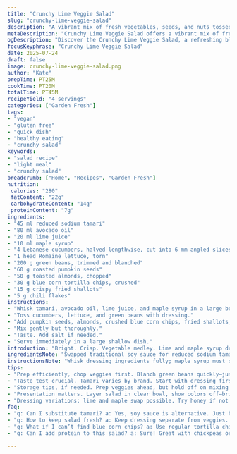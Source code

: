 ```yaml
---
title: "Crunchy Lime Veggie Salad"
slug: "crunchy-lime-veggie-salad"
description: "A vibrant mix of fresh vegetables, seeds, and nuts tossed with a tangy, slightly sweet dressing. Featuring reduced sodium tamari and avocado oil, with blue corn chips adding crunch. Quick to prepare, balanced, and refreshing. Ingredients adjusted to reduce sodium and add texture. Perfect for a light entrée or side. Roasted pumpkin seeds replace sesame seeds; toasted almonds swap peanuts, with a sprinkle of chili flakes for heat."
metaDescription: "Crunchy Lime Veggie Salad offers a vibrant mix of fresh vegetables and nuts with a tangy dressing. Perfect for a light entrée."
ogDescription: "Discover the Crunchy Lime Veggie Salad, a refreshing blend of vegetables, seeds, and chips with a tangy dressing. Quick and delicious."
focusKeyphrase: "Crunchy Lime Veggie Salad"
date: 2025-07-24
draft: false
image: crunchy-lime-veggie-salad.png
author: "Kate"
prepTime: PT25M
cookTime: PT20M
totalTime: PT45M
recipeYield: "4 servings"
categories: ["Garden Fresh"]
tags:
- "vegan"
- "gluten free"
- "quick dish"
- "healthy eating"
- "crunchy salad"
keywords:
- "salad recipe"
- "light meal"
- "crunchy salad"
breadcrumb: ["Home", "Recipes", "Garden Fresh"]
nutrition: 
 calories: "280"
 fatContent: "22g"
 carbohydrateContent: "14g"
 proteinContent: "7g"
ingredients:
- "45 ml reduced sodium tamari"
- "80 ml avocado oil"
- "20 ml lime juice"
- "10 ml maple syrup"
- "4 Lebanese cucumbers, halved lengthwise, cut into 6 mm angled slices"
- "1 head Romaine lettuce, torn"
- "200 g green beans, trimmed and blanched"
- "60 g roasted pumpkin seeds"
- "50 g toasted almonds, chopped"
- "30 g blue corn tortilla chips, crushed"
- "15 g crispy fried shallots"
- "5 g chili flakes"
instructions:
- "Whisk tamari, avocado oil, lime juice, and maple syrup in a large bowl until syrup dissolves."
- "Toss cucumbers, lettuce, and green beans with dressing."
- "Add pumpkin seeds, almonds, crushed blue corn chips, fried shallots, and chili flakes."
- "Mix gently but thoroughly."
- "Taste. Add salt if needed."
- "Serve immediately in a large shallow dish."
introduction: "Bright. Crisp. Vegetable medley. Lime and maple syrup dress it. Tamari instead of soy sauce—less salt but bold taste. Avocado oil, smooth with subtle butter notes. Cucumber sliced just right, angled for bite. Romaine for crunch and green beans barely cooked, retaining snap and color. Nuts swapped: pumpkin seeds bring pumpkin earthiness; almonds add richness over peanuts. Toss in blue corn chips. Adds unexpected crunch and faint sweetness. Shallots fried mark another layer, chili flakes wake the palate. Ready fast, no fuss, just toss and serve. Light lunch or starter, vegan and allergy-friendly. Gluten free, dairy free, no eggs, no tree nuts or refined sugar. Play with nuts and seeds. Dress well, but balance tang and sweet. Saves on sodium. Quick blanch, chop, toss. Crispness prime. Surprise crunch from chips. Color, texture, snap. Serve same day, no soggy. Enjoy straightaway."
ingredientsNote: "Swapped traditional soy sauce for reduced sodium tamari controlling salt. Maple syrup replaces cassonade for slight caramel notes, less processed. Avocado oil chosen over vegetable oil; richer, more stable under heat. Pumpkin seeds bring crunch with mild earthiness, easier on allergies than peanuts. Toasted almonds boost texture, swapping the usual peanuts. Blue corn chips crushed for unique crispy bites, adding pale blue color contrast. Fried shallots replace generic fried onions, they offer deeper savoriness and crisp texture. Chili flakes optional but elevate flavor with heat. Adjust nuts/seeds quantity per preference or allergies. Blanched green beans keep bright green color and crispness, no overcooking. Lebanese cucumbers sliced thick enough to crunch without being watery. Romaine leaves torn large to hold dressing better. This mix balances fresh, nutty, and sweet-savory elements."
instructionsNote: "Whisk dressing ingredients fully; maple syrup must dissolve thorough for balanced sweetness. Blanch green beans quickly in boiling water, rinse immediately under cold to stop cooking and keep crunch. Slice cucumbers angled for better mouthfeel; larger surface area holds more dressing. Combine all vegetables first to coat evenly. Then add nuts, seeds, chips, fried shallots, and chili flakes gently folding to prevent crush. Taste for salt since tamari can vary, adjust accordingly. Serve immediately to preserve texture; dressing and chips avoid sitting too long to prevent sogginess. Use large bowl to toss gently but thoroughly for even coating. Can prep veggies in advance but add nuts and chips just before service. Quick, minimal steps—blend, chop, toss, serve. Keeps fresh and crisp; don’t overmix or refrigerate assembled salad overnight."
tips:
- "Prep efficiently, chop veggies first. Blanch green beans quickly—just until bright green. Cold water rinse essential, halts cooking fast. Cucumbers cut at an angle, holds dressing better. Mix with a large bowl. Toss gently. Reserve chips for last, keep them from mush. Adjust nuts, seeds as needed. Experiment flavors."
- "Taste test crucial. Tamari varies by brand. Start with dressing first—dissolve maple syrup fully. Adjust balance of tart lime and sweet syrup. Adding salt at end? Only if needed. Remember, fresh is key. Don’t let it sit too long. Serve same day for crispness and freshness."
- "Storage tips, if needed. Prep veggies ahead, but hold off on mixing nuts and chips. Last minute assembly for crunch. Keep fresh, but store dressing separate. Layering: keep everything crisp. Avoid sogginess in storage. Serving suggestions? Great on its own or add protein."
- "Presentation matters. Layer salad in clear bowl, show colors off—bright greens, blue chips, earthy tones of nuts. Garnish extra chili flakes on top if desired. Texture contrasts stand out. Experiment with different nuts or chips. Swap ingredients based on preference, make it yours."
- "Dressing variations: lime and maple swap possible. Try honey if not vegan, or agave for sweetness. Emphasis on balance, tang and sweet matter. Herbs could add freshness—like cilantro or mint. Explore combinations, make recipe work for different tastes."
faq:
- "q: Can I substitute tamari? a: Yes, soy sauce is alternative. Just be mindful of sodium rates. Or use coconut aminos for lighter taste. Experiment cautiously, different brands vary."
- "q: How to keep salad fresh? a: Keep dressing separate from veggies. Store in fridge—use airtight container. Mix only before serving. Freshness prioritized, crucial for flavors. Crumple chips away from wet ingredients. They absorb fast."
- "q: What if I can’t find blue corn chips? a: Use regular tortilla chips, but texture changes. Or, skip chips entirely, add nuts instead for crunch. Balance remains even without blue corn twist."
- "q: Can I add protein to this salad? a: Sure! Great with chickpeas or grilled chicken. Adds substance, strengthens meal. Mix and match proteins as needed. Ensure flavors blend well together, keep essence of salad intact."

---
```

